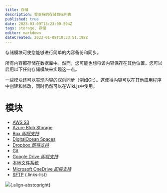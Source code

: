 ```yaml
---
title: 存储
description: 受支持的存储目标列表
published: true
date: 2023-03-09T13:23:00.594Z
tags: storage, 存储
editor: markdown
dateCreated: 2023-01-08T10:33:51.198Z
---
```


存储模块可使您能够进行简单的内容备份和同步。

所有内容都存储在数据库中。然而，您可能也想将该内容保存在其他位置。您可以启用以下任何存储模块来实现这一点。

一些模块还可以实现内容的双向同步（例如Git）。这使得内容可以在其他应用程序中创建和修改，同时仍然可以在Wiki.js中使用。

# 模块

- [AWS S3](/storage/s3)
- [Azure Blob Storage](/storage/azure)
- [Box *即将支持*]()
- [DigitalOcean Spaces](/storage/digitalocean)
- [Dropbox *即将支持*]()
- [Git](/storage/git)
- [Google Drive *即将支持*]()
- [本地文件系统](/storage/disk)
- [Microsoft OneDrive *即将支持*]()
- [SFTP](/storage/sftp)
{.links-list}

![](https://a.icons8.com/sRaYrcYh/WsylD0/svg.svg){.align-abstopright}